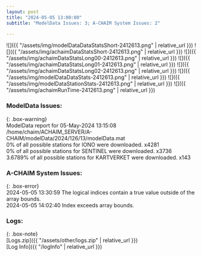 ```yaml
---
layout: post
title: "2024-05-05 13:00:00"
subtitle: "ModelData Issues: 3; A-CHAIM System Issues: 2"

---
```


![]({{ "/assets/img/modelDataDataStatsShort-2412613.png" | relative_url }})
![]({{ "/assets/img/achaimDataStatsShort-2412613.png" | relative_url }})
![]({{ "/assets/img/achaimDataStatsLong00-2412613.png" | relative_url }})
![]({{ "/assets/img/achaimDataStatsLong01-2412613.png" | relative_url }})
![]({{ "/assets/img/achaimDataStatsLong02-2412613.png" | relative_url }})
![]({{ "/assets/img/modelDataDataStats-2412613.png" | relative_url }})
![]({{ "/assets/img/modelDataStationStats-2412613.png" | relative_url }})
![]({{ "/assets/img/achaimRunTime-2412613.png" | relative_url }})


### ModelData Issues:  
  
{: .box-warning}  
 ModelData report for 05-May-2024 13:15:08   
 /home/chaim/ACHAIM_SERVER/A-CHAIM/modelData/2024/126/13/modelData.mat   
 0% of all possible stations for IONO were downloaded. x4281   
 0% of all possible stations for SENTINEL were downloaded. x3736   
 3.6789% of all possible stations for KARTVERKET were downloaded. x143   
  
### A-CHAIM System Issues:  
  
{: .box-error}  
2024-05-05 13:30:59 The logical indices contain a true value outside of the array bounds.  
2024-05-05 14:02:40 Index exceeds array bounds.  

### Logs:  
  
{: .box-note}  
[Logs.zip]({{ "/assets/other/logs.zip" | relative_url }})  
[Log Info]({{ "/logInfo" | relative_url }})  
